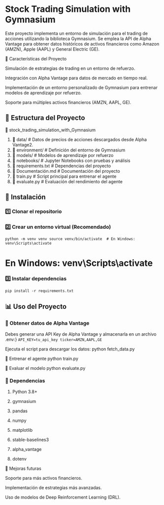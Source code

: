# Stock Trading Simulation with Gymnasium

Este proyecto implementa un entorno de simulación para el trading de acciones utilizando la biblioteca Gymnasium. Se emplea la API de Alpha Vantage para obtener datos históricos de activos financieros como Amazon (AMZN), Apple (AAPL) y General Electric (GE).

📌 Características del Proyecto

Simulación de estrategias de trading en un entorno de refuerzo.

Integración con Alpha Vantage para datos de mercado en tiempo real.

Implementación de un entorno personalizado de Gymnasium para entrenar modelos de aprendizaje por refuerzo.

Soporte para múltiples activos financieros (AMZN, AAPL, GE).

## 📂 Estructura del Proyecto
📁 stock_trading_simulation_with_Gymnasium
1. 📂 data/                # Datos de precios de acciones descargados desde Alpha Vantage2.
2.  📂 environment/         # Definición del entorno de Gymnasium
3. 📂 models/              # Modelos de aprendizaje por refuerzo
4. 📂 notebooks/           # Jupyter Notebooks con pruebas y análisis
5. 📜 requirements.txt     # Dependencias del proyecto
6. 📜 Documentación.md            # Documentación del proyecto
7.  📜 train.py             # Script principal para entrenar el agente
8.  📜 evaluate.py          # Evaluación del rendimiento del agente

## 🔧 Instalación
### 1️⃣ Clonar el repositorio

### 2️⃣ Crear un entorno virtual (Recomendado)
`python -m venv venv
source venv/bin/activate  # En Windows: venv\Scripts\activate`


  # En Windows: venv\Scripts\activate

### 3️⃣ Instalar dependencias
`pip install -r requirements.txt`

## 📊 Uso del Proyecto

### 🔹 Obtener datos de Alpha Vantage
Debes generar una API Key de Alpha Vantage y almacenarla en un archivo .env:}
`API_KEY=tu_api_key
ticker=AMZN,AAPL,GE`

Ejecuta el script para descargar los datos:
python fetch_data.py

🔹 Entrenar el agente
python train.py

🔹 Evaluar el modelo
python evaluate.py


### 📌 Dependencias

1. Python 3.8+

2. gymnasium

3. pandas

4. numpy

5. matplotlib

6. stable-baselines3

7. alpha_vantage

8. dotenv

🚀 Mejoras futuras

Soporte para más activos financieros.

Implementación de estrategias más avanzadas.

Uso de modelos de Deep Reinforcement Learning (DRL).

